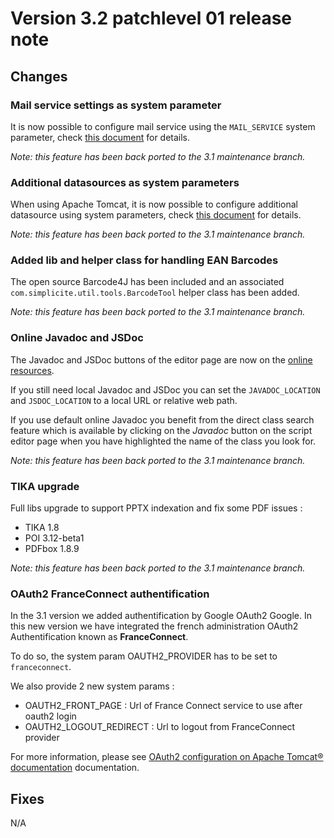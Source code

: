 Version 3.2 patchlevel 01 release note
======================================

Changes
-------

### Mail service settings as system parameter

It is now possible to configure mail service using the `MAIL_SERVICE` system parameter, check [this document](/resource/docs/misc/email-howto) for details.

_Note: this feature has been back ported to the 3.1 maintenance branch._

### Additional datasources as system parameters

When using Apache Tomcat, it is now possible to configure additional datasource using system parameters, check [this document](/resource/docs/misc/datasources-howto) for details.

_Note: this feature has been back ported to the 3.1 maintenance branch._

### Added lib and helper class for handling EAN Barcodes

The open source Barcode4J has been included and an associated `com.simplicite.util.tools.BarcodeTool` helper class has been added.

_Note: this feature has been back ported to the 3.1 maintenance branch._

### Online Javadoc and JSDoc

The Javadoc and JSDoc buttons of the editor page are now on the [online resources](../../).

If you still need local Javadoc and JSDoc you can set the `JAVADOC_LOCATION` and `JSDOC_LOCATION` to a local URL or relative web path.

If you use default online Javadoc you benefit from the direct class search feature which is available by clicking on the _Javadoc_ button
on the script editor page when you have highlighted the name of the class you look for.

_Note: this feature has been back ported to the 3.1 maintenance branch._

### TIKA upgrade

Full libs upgrade to support PPTX indexation and fix some PDF issues :
- TIKA 1.8
- POI 3.12-beta1
- PDFbox 1.8.9

_Note: this feature has been back ported to the 3.1 maintenance branch._

### OAuth2 FranceConnect authentification

In the 3.1 version we added authentification by Google OAuth2 Google. In this new version we have integrated the french administration OAuth2 Authentification known as **FranceConnect**.

To do so, the system param OAUTH2_PROVIDER has to be set to `franceconnect`.

We also provide 2 new system params : 
* OAUTH2_FRONT_PAGE : Url of France Connect service to use after oauth2 login
* OAUTH2_LOGOUT_REDIRECT : Url to logout from FranceConnect provider

For more information, please see [OAuth2 configuration on Apache Tomcat&reg; documentation](/resource/docs/authentication/tomcat-oauth2) documentation.

Fixes
-----

N/A